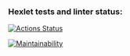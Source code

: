 ### Hexlet tests and linter status:
[![Actions Status](https://github.com/mminnekaev/python-project-49/workflows/hexlet-check/badge.svg)](https://github.com/mminnekaev/python-project-49/actions)

[![Maintainability](https://api.codeclimate.com/v1/badges/c8859dd8e69bbdb03b49/maintainability)](https://codeclimate.com/github/mminnekaev/python-project-49/maintainability)